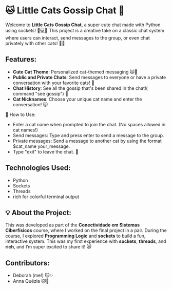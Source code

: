 # 🐱 Little Cats Gossip Chat 🐾

Welcome to **Little Cats Gossip Chat**, a super cute chat made with Python using sockets! 🐍💻✨ This project is a creative take on a classic chat system where users can interact, send messages to the group, or even chat privately with other cats! 🐾💬

## Features:
- **Cute Cat Theme**: Personalized cat-themed messaging 🐱🌸
- **Public and Private Chats**: Send messages to everyone or have a private conversation with your favorite cats! 💌
- **Chat History**: See all the gossip that's been shared in the chat!( command "see gossip") 📝
- **Cat Nicknames**: Choose your unique cat name and enter the conversation! 😻
  
🐾 How to Use:
- Enter a cat name when prompted to join the chat. (No spaces allowed in cat names!)
- Send messages: Type and press enter to send a message to the group.
- Private messages: Send a message to another cat by using the format $cat_name your_message.
- Type "exit" to leave the chat. 👋

## Technologies Used:
- Python
- Sockets
- Threads
- rich for colorful terminal output

## 💡 About the Project:
This was developed as part of the **Conectividade em Sistemas Ciberfísicos** course, where I worked on the final project in a pair. During the course, I explored **Programming Logic** and **sockets** to build a fun, interactive system. This was my first experience with **sockets**, **threads**, and **rich**, and I’m super excited to share it! 😻


## Contributors:
- Deborah (me!) 🐱✨
- Anna Quézia 🐱🌸
